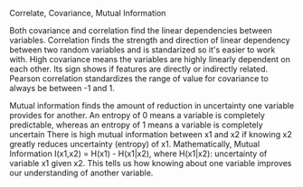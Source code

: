 Correlate, Covariance, Mutual Information

Both covariance and correlation find the linear dependencies between variables.
Correlation finds the strength and direction of linear dependency between two random variables and is standarized so it's easier to work with.
High covariance means the variables are highly linearly dependent on each other. Its sign shows if features are directly or indirectly related. 
Pearson correlation standardizes the range of value for covariance to always be between -1 and 1.

Mutual information finds the amount of reduction in uncertainty one variable provides for another.
An entropy of 0 means a variable is completely predictable, whereas an entropy of 1 means a variable is completely uncertain
There is high mutual information between x1 and x2 if knowing x2 greatly reduces uncertainty (entropy) of x1.
Mathematically, Mutual Information I(x1,x2) = H(x1) - H(x1|x2), where H(x1|x2): uncertainty of variable x1 given x2. 
This tells us how knowing about one variable improves our understanding of another variable.
